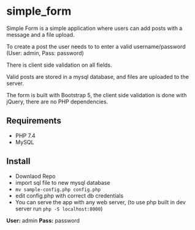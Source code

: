 # simple_form

Simple Form is a simple application where users can add posts with a message and a file upload.

To create a post the user needs to to enter a valid username/password (User: admin, Pass: password)

There is client side validation on all fields.

Valid posts are stored in a mysql database, and files are uploaded to the server.


The form is built with Bootstrap 5, the client side validation is done with jQuery, there are no PHP dependencies.

## Requirements 

- PHP 7.4
- MySQL 

## Install

- Downlaod Repo
- import sql file to new mysql database
- `mv sample-config.php config.php`
- edit config.php with correct db credentials 
- You can serve the app with any web server, (to use php built in dev server run `php -S localhost:8000`)

**User:** admin
**Pass:** password

